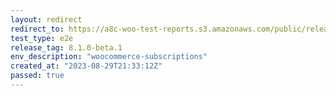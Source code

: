 ```yaml
---
layout: redirect
redirect_to: https://a8c-woo-test-reports.s3.amazonaws.com/public/release/8.1.0-beta.1/woocommerce-subscriptions/e2e/index.html
test_type: e2e
release_tag: 8.1.0-beta.1
env_description: "woocommerce-subscriptions"
created_at: "2023-08-29T21:33:12Z"
passed: true
---
```

